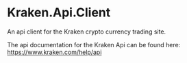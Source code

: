 # Kraken.Api.Client
An api client for the Kraken crypto currency trading site.

The api documentation for the Kraken Api can be found here: https://www.kraken.com/help/api
